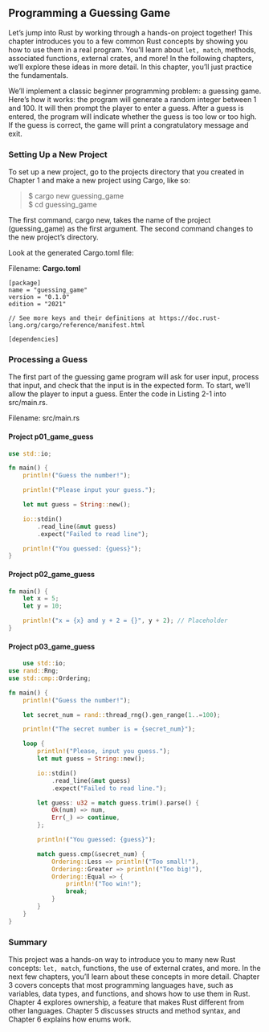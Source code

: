 ## Programming a Guessing Game
Let’s jump into Rust by working through a hands-on project together! 
This chapter introduces you to a few common Rust concepts by showing 
you how to use them in a real program. You’ll learn about `let, match`, 
methods, associated functions, external crates, and more! 
In the following chapters, we’ll explore these ideas in more detail. 
In this chapter, you’ll just practice the fundamentals.

We’ll implement a classic beginner programming problem: a guessing game. 
Here’s how it works: the program will generate a random integer between 1 and 100.
It will then prompt the player to enter a guess. After a guess is entered, 
the program will indicate whether the guess is too low or too high. 
If the guess is correct, the game will print a congratulatory message and exit.

### Setting Up a New Project

To set up a new project, go to the projects directory that you created in Chapter 1 and make a new project using Cargo, like so:

> $ cargo new guessing_game <br/>
> $ cd guessing_game

The first command, cargo new, takes the name of the project (guessing_game) 
as the first argument. The second command changes to the new project’s directory.

Look at the generated Cargo.toml file:

Filename: **Cargo.toml**

```
[package]
name = "guessing_game"
version = "0.1.0"
edition = "2021"

// See more keys and their definitions at https://doc.rust-lang.org/cargo/reference/manifest.html

[dependencies]
```

### Processing a Guess

The first part of the guessing game program will ask for user input, process that input, and check that the input is in the expected form. To start, we’ll allow the player to input a guess. Enter the code in Listing 2-1 into src/main.rs.

Filename: src/main.rs

#### Project **p01_game_guess**

```rust
use std::io;

fn main() {
    println!("Guess the number!");

    println!("Please input your guess.");

    let mut guess = String::new();

    io::stdin()
        .read_line(&mut guess)
        .expect("Failed to read line");

    println!("You guessed: {guess}");
}
```
#### Project **p02_game_guess**

```rust
fn main() {
    let x = 5;
    let y = 10;

    println!("x = {x} and y + 2 = {}", y + 2); // Placeholder
}
```

#### Project **p03_game_guess**

```rust
    use std::io;
use rand::Rng;
use std::cmp::Ordering;

fn main() {
    println!("Guess the number!");

    let secret_num = rand::thread_rng().gen_range(1..=100);

    println!("The secret number is = {secret_num}");

    loop {
        println!("Please, input you guess.");
        let mut guess = String::new();

        io::stdin()
            .read_line(&mut guess)
            .expect("Failed to read line.");

        let guess: u32 = match guess.trim().parse() {
            Ok(num) => num,
            Err(_) => continue,
        };

        println!("You guessed: {guess}");

        match guess.cmp(&secret_num) {
            Ordering::Less => println!("Too small!"),
            Ordering::Greater => println!("Too big!"),
            Ordering::Equal => {
                println!("Too win!");
                break;
            }
        }
    }
}
```

### Summary

This project was a hands-on way to introduce you to many new Rust concepts: 
`let, match`, functions, the use of external crates, and more. In the next few 
chapters, you’ll learn about these concepts in more detail. Chapter 3 covers 
concepts that most programming languages have, such as variables, data types, 
and functions, and shows how to use them in Rust. Chapter 4 explores ownership, 
a feature that makes Rust different from other languages. Chapter 5 discusses 
structs and method syntax, and Chapter 6 explains how enums work.